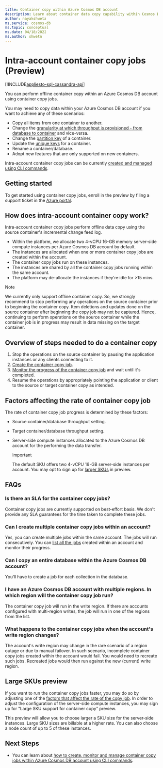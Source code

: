 ```yaml
---
title: Container copy within Azure Cosmos DB account
description: Learn about container data copy capability within Cosmos DB account
author: nayakshweta
ms.service: cosmos-db
ms.topic: conceptual
ms.date: 04/18/2022
ms.author: shwetn
---
```


# Intra-account container copy jobs (Preview)
[!INCLUDE[appliesto-sql-cassandra-api](includes/appliesto-sql-cassandra-api.md)]

You can perform offline container copy within an Azure Cosmos DB account using container copy jobs.

You may need to copy data within your Azure Cosmos DB account if you want to achieve any of these scenarios:

* Copy all items from one container to another.
* Change the [granularity at which throughput is provisioned - from database to container](set-throughput.md) and vice-versa.
* Change the [partition key](partitioning-overview.md#choose-partitionkey) of a container.
* Update the [unique keys](unique-keys.md) for a container.
* Rename a container/database.
* Adopt new features that are only supported on new containers.

Intra-account container copy jobs can be currently [created and managed using CLI commands](how-to-container-copy.md).

## Getting started

To get started using container copy jobs, enroll in the preview by filing a support ticket in the [Azure portal](https://portal.azure.com). 

## How does intra-account container copy work?

Intra-account container copy jobs perform offline data copy using the source container's incremental change feed log.

* Within the platform, we allocate two 4-vCPU 16-GB memory server-side compute instances per Azure Cosmos DB account by default.
* The instances are allocated when one or more container copy jobs are created within the account.
* The container copy jobs run on these instances.
* The instances are shared by all the container copy jobs running within the same account.
* The platform may de-allocate the instances if they're idle for >15 mins.

> [!NOTE]
> We currently only support offline container copy. So, we strongly recommend to stop performing any operations on the source container prior to beginning the container copy.
> Item deletions and updates done on the source container after beginning the copy job may not be captured. Hence, continuing to perform operations on the source container while the container job is in progress may result in data missing on the target container.

## Overview of steps needed to do a container copy

1. Stop the operations on the source container by pausing the application instances or any clients connecting to it.
2. [Create the container copy job](how-to-container-copy.md).
3. [Monitor the progress of the container copy job](how-to-container-copy.md#monitor-the-progress-of-a-container-copy-job) and wait until it's completed.
4. Resume the operations by appropriately pointing the application or client to the source or target container copy as intended.

## Factors affecting the rate of container copy job

The rate of container copy job progress is determined by these factors:

* Source container/database throughput setting.

* Target container/database throughput setting.

* Server-side compute instances allocated to the Azure Cosmos DB account for the performing the data transfer.

    > [!IMPORTANT]
    > The default SKU offers two 4-vCPU 16-GB server-side instances per account. You may opt to sign up for [larger SKUs](#large-skus-preview) in preview.

## FAQs

### Is there an SLA for the container copy jobs?

Container copy jobs are currently supported on best-effort basis. We don't provide any SLA guarantees for the time taken to complete these jobs.

### Can I create multiple container copy jobs within an account?

Yes, you can create multiple jobs within the same account. The jobs will run consecutively. You can [list all the jobs](how-to-container-copy.md#list-all-the-container-copy-jobs-created-in-an-account) created within an account and monitor their progress.

### Can I copy an entire database within the Azure Cosmos DB account?

You'll have to create a job for each collection in the database.

### I have an Azure Cosmos DB account with multiple regions. In which region will the container copy job run?

The container copy job will run in the write region. If there are accounts configured with multi-region writes, the job will run in one of the regions from the list.

### What happens to the container copy jobs when the account's write region changes?

The account's write region may change in the rare scenario of a region outage or due to manual failover. In such scenario, incomplete container copy jobs created within the account would fail. You would need to recreate such jobs. Recreated jobs would then run against the new (current) write region.

## Large SKUs preview

If you want to run the container copy jobs faster, you may do so by adjusting one of the [factors that affect the rate of the copy job](#factors-affecting-the-rate-of-container-copy-job). In order to adjust the configuration of the server-side compute instances, you may sign up for "Large SKU support for container copy" preview.

This preview will allow you to choose larger a SKU size for the server-side instances. Large SKU sizes are billable at a higher rate. You can also choose a node count of up to 5 of these instances.

## Next Steps

- You can learn about [how to create, monitor and manage container copy jobs within Azure Cosmos DB account using CLI commands](how-to-container-copy.md).
